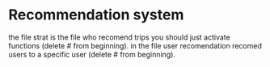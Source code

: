 # Recommendation system

the file strat is the file who recomend trips you should just activate functions (delete # from beginning).
in the file user recomendation recomed users to a specific user (delete # from beginning).
